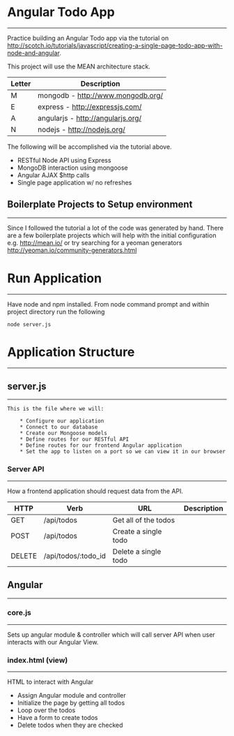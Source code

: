 # Angular Todo App
---

Practice building an Angular Todo app via the tutorial on http://scotch.io/tutorials/javascript/creating-a-single-page-todo-app-with-node-and-angular.  

This project will use the MEAN architecture stack.  

| Letter | Description |
| ------ | ---- |
| M | mongodb - http://www.mongodb.org/ |
| E | express - http://expressjs.com/ |
| A | angularjs - http://angularjs.org/ |
| N | nodejs - http://nodejs.org/ |

The following will be accomplished via the tutorial above.

* RESTful Node API using Express
* MongoDB interaction using mongoose
* Angular AJAX $http calls
* Single page application w/ no refreshes

## Boilerplate Projects to Setup environment
---
Since I followed the tutorial a lot of the code was generated by hand.  There are a few boilerplate projects which will help with the initial configuration e.g. http://mean.io/ or try searching for a yeoman generators http://yeoman.io/community-generators.html

# Run Application
---
Have node and npm installed.
From node command prompt and within project directory run the following

	node server.js

# Application Structure
---

## server.js
---
	This is the file where we will:
	
 		* Configure our application
 		* Connect to our database
 		* Create our Mongoose models
 		* Define routes for our RESTful API
 		* Define routes for our frontend Angular application
 		* Set the app to listen on a port so we can view it in our browser

### Server API
---
How a frontend application should request data from the API.

| HTTP | Verb |	URL | Description |
| ---- | ---- | ---- | ---- | 
| GET | /api/todos | Get all of the todos |
| POST | /api/todos | Create a single todo | 
| DELETE | /api/todos/:todo_id | Delete a single todo |

## Angular
---

### core.js
---
Sets up angular module & controller which will call server API when user interacts with our Angular View.

### index.html (view)
---
HTML to interact with Angular

* Assign Angular module and controller
* Initialize the page by getting all todos
* Loop over the todos
* Have a form to create todos
* Delete todos when they are checked